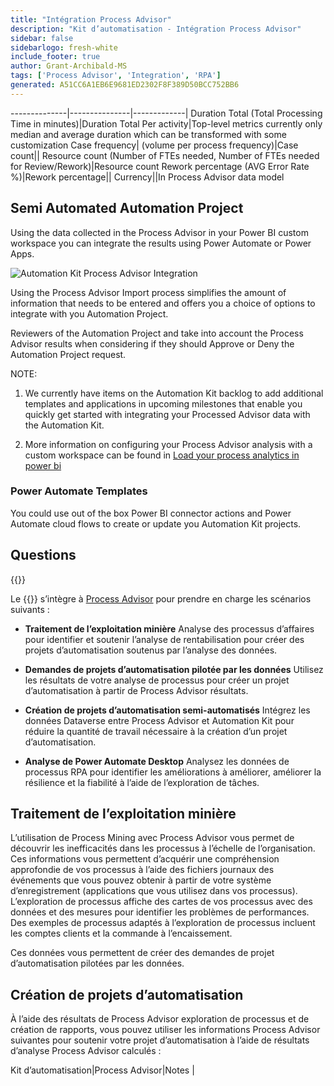 ```yaml
---
title: "Intégration Process Advisor"
description: "Kit d’automatisation - Intégration Process Advisor"
sidebar: false
sidebarlogo: fresh-white
include_footer: true
author: Grant-Archibald-MS
tags: ['Process Advisor', 'Integration', 'RPA']
generated: A51CC6A1EB6E9681ED2302F8F389D50BCC752BB6
---
```

--------------|---------------|-------------|
Duration Total (Total Processing Time in minutes)|Duration Total Per activity|Top-level metrics currently only median and average duration which can be transformed with some customization
Case frequency| (volume per process frequency)|Case count||
Resource count (Number of FTEs needed, Number of FTEs needed for Review/Rework)|Resource count
Rework percentage (AVG Error Rate %)|Rework percentage||
Currency||In Process Advisor data model

## Semi Automated Automation Project

Using the data collected in the Process Advisor in your Power BI custom workspace you can integrate the results using Power Automate or Power Apps.

![Automation Kit Process Advisor Integration](/images/illustrations/process-advisor-integration.svg)

Using the Process Advisor Import process simplifies the amount of information that needs to be entered and offers you a choice of options to integrate with you Automation Project.

Reviewers of the Automation Project and take into account the Process Advisor results when considering if they should Approve or Deny the Automation Project request.

NOTE:

1. We currently have items on the Automation Kit backlog to add additional templates and applications in upcoming milestones that enable you quickly get started with integrating your Processed Advisor data with the Automation Kit.

2. More information on configuring your Process Advisor analysis with a custom workspace can be found in [Load your process analytics in power bi](https://learn.microsoft.com/en-us/power-automate/process-mining-pbi-workspace#load-your-process-analytics-in-power-bi)

### Power Automate Templates

You could use out of the box Power BI connector actions and Power Automate cloud flows to create or update you Automation Kit projects.

## Questions

{{<questions name="/content/en-us/backlog/process-advisor-integration.json" completed="Thank you for completing Process Advisor questions" showNavigationButtons=false >}}

Le {{<product-name>}} s’intègre à [Process Advisor](https://learn.microsoft.com/en-us/power-automate/process-advisor-overview) pour prendre en charge les scénarios suivants :

- **Traitement de l’exploitation minière** Analyse des processus d’affaires pour identifier et soutenir l’analyse de rentabilisation pour créer des projets d’automatisation soutenus par l’analyse des données.

- **Demandes de projets d’automatisation pilotée par les données** Utilisez les résultats de votre analyse de processus pour créer un projet d’automatisation à partir de Process Advisor résultats.

- **Création de projets d’automatisation semi-automatisés** Intégrez les données Dataverse entre Process Advisor et Automation Kit pour réduire la quantité de travail nécessaire à la création d’un projet d’automatisation.

- **Analyse de Power Automate Desktop** Analysez les données de processus RPA pour identifier les améliorations à améliorer, améliorer la résilience et la fiabilité à l’aide de l’exploration de tâches.

## Traitement de l’exploitation minière

L’utilisation de Process Mining avec Process Advisor vous permet de découvrir les inefficacités dans les processus à l’échelle de l’organisation. Ces informations vous permettent d’acquérir une compréhension approfondie de vos processus à l’aide des fichiers journaux des événements que vous pouvez obtenir à partir de votre système d’enregistrement (applications que vous utilisez dans vos processus). L’exploration de processus affiche des cartes de vos processus avec des données et des mesures pour identifier les problèmes de performances. Des exemples de processus adaptés à l’exploration de processus incluent les comptes clients et la commande à l’encaissement.

Ces données vous permettent de créer des demandes de projet d’automatisation pilotées par les données.

## Création de projets d’automatisation

À l’aide des résultats de Process Advisor exploration de processus et de création de rapports, vous pouvez utiliser les informations Process Advisor suivantes pour soutenir votre projet d’automatisation à l’aide de résultats d’analyse Process Advisor calculés :

Kit d’automatisation|Process Advisor|Notes        |
